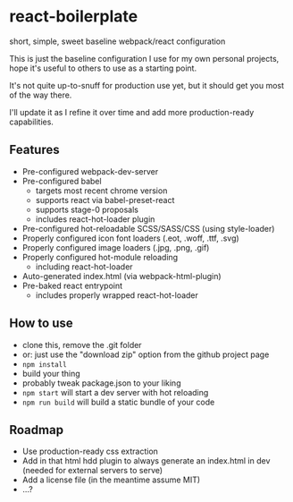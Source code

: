 # react-boilerplate
short, simple, sweet baseline webpack/react configuration

This is just the baseline configuration I use for my own personal projects, hope it's useful to others to use as a starting point.

It's not quite up-to-snuff for production use yet, but it should get you most of the way there.

I'll update it as I refine it over time and add more production-ready capabilities.


## Features
- Pre-configured webpack-dev-server
- Pre-configured babel
  - targets most recent chrome version
  - supports react via babel-preset-react
  - supports stage-0 proposals
  - includes react-hot-loader plugin
- Pre-configured hot-reloadable SCSS/SASS/CSS (using style-loader)
- Properly configured icon font loaders (.eot, .woff, .ttf, .svg)
- Properly configured image loaders (.jpg, .png, .gif)
- Properly configured hot-module reloading
  - including react-hot-loader
- Auto-generated index.html (via webpack-html-plugin)
- Pre-baked react entrypoint
  - includes properly wrapped react-hot-loader

## How to use
- clone this, remove the .git folder
- or: just use the "download zip" option from the github project page
- `npm install`
- build your thing
- probably tweak package.json to your liking
- `npm start` will start a dev server with hot reloading
- `npm run build` will build a static bundle of your code

## Roadmap
- Use production-ready css extraction
- Add in that html hdd plugin to always generate an index.html in dev (needed for external servers to serve)
- Add a license file (in the meantime assume MIT)
- ...?
